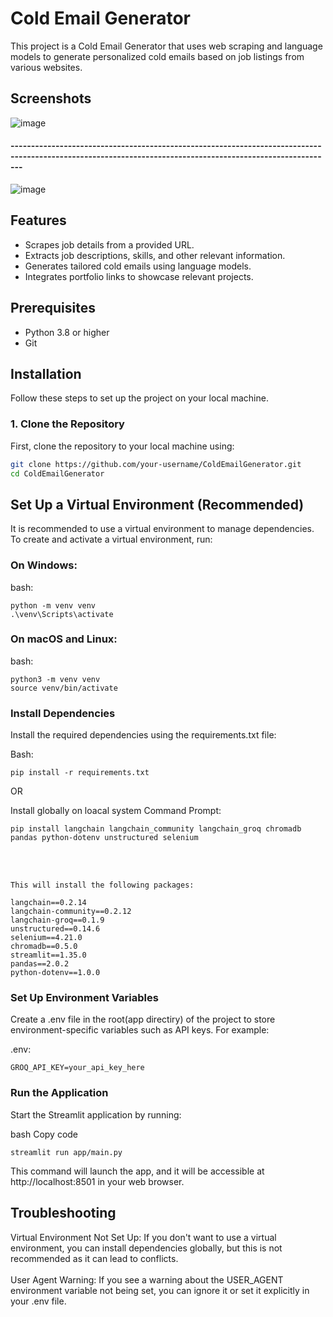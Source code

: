 # Cold Email Generator

This project is a Cold Email Generator that uses web scraping and language models to generate personalized cold emails based on job listings from various websites.


## Screenshots
![image](https://github.com/user-attachments/assets/c10cd89f-f5e9-4b89-84a4-363c5ee26cb8)
#### -----------------------------------------------------------------------------------------------------------------------------------------------------------
![image](https://github.com/user-attachments/assets/06c6fbf8-70b9-43fd-9bc9-3e2202d51f8c)


## Features

- Scrapes job details from a provided URL.
- Extracts job descriptions, skills, and other relevant information.
- Generates tailored cold emails using language models.
- Integrates portfolio links to showcase relevant projects.

## Prerequisites

- Python 3.8 or higher
- Git

## Installation

Follow these steps to set up the project on your local machine.

### 1. Clone the Repository

First, clone the repository to your local machine using:

```bash
git clone https://github.com/your-username/ColdEmailGenerator.git
cd ColdEmailGenerator
```

## Set Up a Virtual Environment (Recommended)

It is recommended to use a virtual environment to manage dependencies. To create and activate a virtual environment, run:

### On Windows:

bash:

```
python -m venv venv
.\venv\Scripts\activate
```

### On macOS and Linux:

bash:

```
python3 -m venv venv
source venv/bin/activate
```

### Install Dependencies

Install the required dependencies using the requirements.txt file:

Bash:

```
pip install -r requirements.txt
```

OR

Install globally on loacal system
Command Prompt:
```
pip install langchain langchain_community langchain_groq chromadb pandas python-dotenv unstructured selenium
```

<br>
<br>

````
This will install the following packages:

langchain==0.2.14
langchain-community==0.2.12
langchain-groq==0.1.9
unstructured==0.14.6
selenium==4.21.0
chromadb==0.5.0
streamlit==1.35.0
pandas==2.0.2
python-dotenv==1.0.0
````

### Set Up Environment Variables
Create a .env file in the root(app directiry) of the project to store environment-specific variables such as API keys. For example:

.env:
```
GROQ_API_KEY=your_api_key_here
```
### Run the Application
Start the Streamlit application by running:

bash
Copy code
```
streamlit run app/main.py
```
This command will launch the app, and it will be accessible at http://localhost:8501 in your web browser.

## Troubleshooting
Virtual Environment Not Set Up: If you don't want to use a virtual environment, you can install dependencies globally, but this is not recommended as it can lead to conflicts.
<br>
<br>
User Agent Warning: If you see a warning about the USER_AGENT environment variable not being set, you can ignore it or set it explicitly in your .env file.

